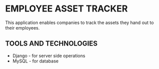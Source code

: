 # EMPLOYEE ASSET TRACKER

This application enables companies to track the assets they hand out to their employees.

## TOOLS AND TECHNOLOGIES
- Django - for server side operations
- MySQL - for database